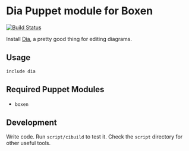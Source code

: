# Dia Puppet module for Boxen

[![Build Status](https://travis-ci.org/adamcrews/puppet-dia.png?branch=master)](https://travis-ci.org/adamcrews/puppet-dia)

Install [Dia](http://sourceforge.net/projects/dia-installer/), a pretty good thing for editing diagrams.

## Usage

```puppet
include dia
```

## Required Puppet Modules

* `boxen`

## Development

Write code. Run `script/cibuild` to test it. Check the `script`
directory for other useful tools.
